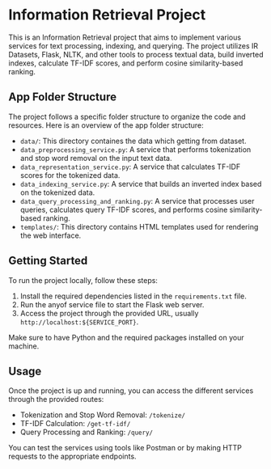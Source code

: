 # Information Retrieval Project

This is an Information Retrieval project that aims to implement various services for text processing, indexing, and querying. The project utilizes IR Datasets, Flask, NLTK, and other tools to process textual data, build inverted indexes, calculate TF-IDF scores, and perform cosine similarity-based ranking.

## App Folder Structure

The project follows a specific folder structure to organize the code and resources. Here is an overview of the app folder structure:

- `data/`: This directory containes the data which getting from dataset.
- `data_preprocessing_service.py`: A service that performs tokenization and stop word removal on the input text data.
- `data_representation_service.py`: A service that calculates TF-IDF scores for the tokenized data.
- `data_indexing_service.py`: A service that builds an inverted index based on the tokenized data.
- `data_query_processing_and_ranking.py`: A service that processes user queries, calculates query TF-IDF scores, and performs cosine similarity-based ranking.
- `templates/`: This directory contains HTML templates used for rendering the web interface.

## Getting Started

To run the project locally, follow these steps:

1. Install the required dependencies listed in the `requirements.txt` file.
2. Run the anyof service file to start the Flask web server.
3. Access the project through the provided URL, usually `http://localhost:${SERVICE_PORT}`.

Make sure to have Python and the required packages installed on your machine.

## Usage

Once the project is up and running, you can access the different services through the provided routes:

- Tokenization and Stop Word Removal: `/tokenize/`
- TF-IDF Calculation: `/get-tf-idf/`
- Query Processing and Ranking: `/query/`

You can test the services using tools like Postman or by making HTTP requests to the appropriate endpoints.
